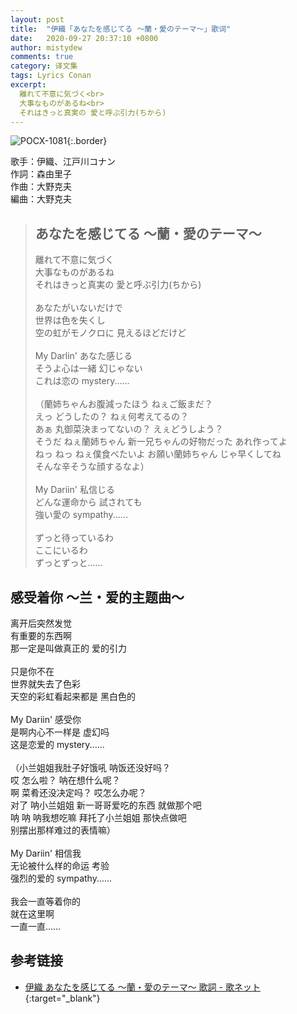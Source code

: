 ```yaml
---
layout: post
title:  "伊織「あなたを感じてる 〜蘭・愛のテーマ〜」歌词"
date:   2020-09-27 20:37:10 +0800
author: mistydew
comments: true
category: 译文集
tags: Lyrics Conan
excerpt:
  離れて不意に気づく<br>
  大事なものがあるね<br>
  それはきっと真実の 愛と呼ぶ引力(ちから)
---
```

![POCX-1081](https://www.generasia.com/w/images/5/58/IORI_BGI_A.jpg){:.border}

歌手：伊織、江戸川コナン<br>
作詞：森由里子<br>
作曲：大野克夫<br>
編曲：大野克夫

<blockquote class="original">
  <h2>あなたを感じてる 〜蘭・愛のテーマ〜</h2>
  <p>
    離れて不意に気づく<br>
    大事なものがあるね<br>
    それはきっと真実の 愛と呼ぶ引力(ちから)<br>
    <br>
    あなたがいないだけで<br>
    世界は色を失くし<br>
    空の虹がモノクロに 見えるほどだけど<br>
    <br>
    My Darlin' あなた感じる<br>
    そうよ心は一緒 幻じゃない<br>
    これは恋の mystery......<br>
    <br>
    （蘭姉ちゃんお腹減ったほう ねぇご飯まだ？<br>
    えっ どうしたの？ ねぇ何考えてるの？<br>
    あぁ 丸御菜決まってないの？ えぇどうしよう？<br>
    そうだ ねぇ蘭姉ちゃん 新一兄ちゃんの好物だった あれ作ってよ<br>
    ねっ ねっ ねぇ僕食べたいよ お願い蘭姉ちゃん じゃ早くしてね<br>
    そんな辛そうな顔するなよ）<br>
    <br>
    My Dariin' 私信じる<br>
    どんな運命から 試されても<br>
    強い愛の sympathy......<br>
    <br>
    ずっと待っているわ<br>
    ここにいるわ<br>
    ずっとずっと……
  </p>
</blockquote>

<div class="translation">
  <h2>感受着你 ～兰・爱的主题曲～</h2>
  <p>
    离开后突然发觉<br>
    有重要的东西啊<br>
    那一定是叫做真正的 爱的引力<br>
    <br>
    只是你不在<br>
    世界就失去了色彩<br>
    天空的彩虹看起来都是 黑白色的<br>
    <br>
    My Dariin' 感受你<br>
    是啊内心不一样是 虚幻吗<br>
    这是恋爱的 mystery......<br>
    <br>
    （小兰姐姐我肚子好饿吼 呐饭还没好吗？<br>
    哎 怎么啦？ 呐在想什么呢？<br>
    啊 菜肴还没决定吗？ 哎怎么办呢？<br>
    对了 呐小兰姐姐 新一哥哥爱吃的东西 就做那个吧<br>
    呐 呐 呐我想吃嘛 拜托了小兰姐姐 那快点做吧<br>
    别摆出那样难过的表情嘛）<br>
    <br>
    My Dariin' 相信我<br>
    无论被什么样的命运 考验<br>
    强烈的爱的 sympathy......<br>
    <br>
    我会一直等着你的<br>
    就在这里啊<br>
    一直一直……
  </p>
</div>

## 参考链接

* [伊織 あなたを感じてる 〜蘭・愛のテーマ〜 歌詞 - 歌ネット](https://www.uta-net.com/song/58238/){:target="_blank"}
